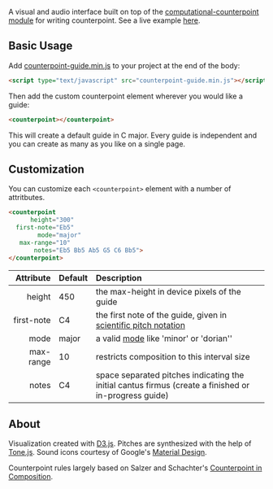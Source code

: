 A visual and audio interface built on top of the [computational-counterpoint module](https://github.com/jrleszcz/counterpoint) for writing counterpoint. See a live example [here](http://musicmachine.io).

## Basic Usage
Add [counterpoint-guide.min.js](counterpoint-guide.min.js) to your project at the end of the body:
```html
<script type="text/javascript" src="counterpoint-guide.min.js"></script>
```

Then add the custom counterpoint element wherever you would like a guide:
```html
<counterpoint></counterpoint>
```
This will create a default guide in C major.  Every guide is independent and you can create as many as you like on a single page.

## Customization
You can customize each `<counterpoint>` element with a number of attritbutes.

```html
<counterpoint
      height="300"
  first-note="Eb5"
        mode="major"
   max-range="10"
       notes="Eb5 Bb5 Ab5 G5 C6 Bb5">
</counterpoint>
```

Attribute    |  Default |  Description
---------:   | :------- | :--------------------------------------------
 height      | 450      | the max-height in device pixels of the guide
 first-note  | C4       | the first note of the guide, given in [scientific pitch notation](https://en.wikipedia.org/wiki/Scientific_pitch_notation)
 mode        | major    | a valid [mode](https://en.wikipedia.org/wiki/Mode_(music)#Modern) like 'minor' or 'dorian''
 max-range   | 10       | restricts composition to this interval size
 notes       | C4       | space separated pitches indicating the initial cantus firmus (create a finished or in-progress guide)


## About
Visualization created with [D3.js](d3js.org).
Pitches are synthesized with the help of [Tone.js](http://tonejs.org/).
Sound icons courtesy of Google's [Material Design](https://www.google.com/design/icons/).

Counterpoint rules largely based on Salzer and Schachter's [Counterpoint in Composition](http://amzn.to/1kssKjp).
